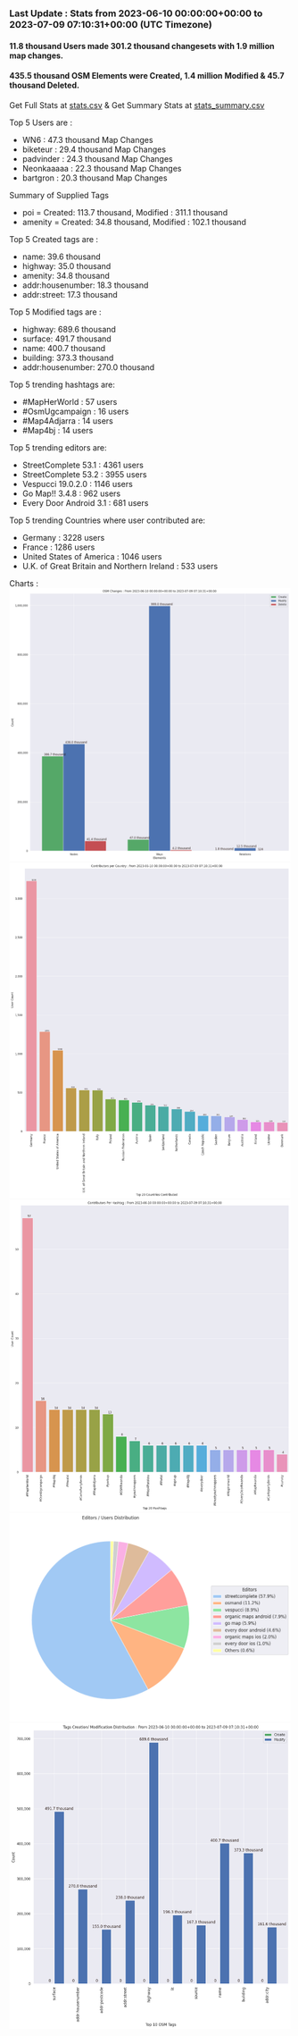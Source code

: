 ### Last Update : Stats from 2023-06-10 00:00:00+00:00 to 2023-07-09 07:10:31+00:00 (UTC Timezone)

#### 11.8 thousand Users made 301.2 thousand changesets with 1.9 million map changes.
#### 435.5 thousand OSM Elements were Created, 1.4 million Modified & 45.7 thousand Deleted.
Get Full Stats at [stats.csv](/stats/fieldmappers/Daily/stats.csv)
 & Get Summary Stats at [stats_summary.csv](/stats/fieldmappers/Daily/stats_summary.csv)

Top 5 Users are : 
- WN6 : 47.3 thousand Map Changes
- biketeur : 29.4 thousand Map Changes
- padvinder : 24.3 thousand Map Changes
- Neonkaaaaa : 22.3 thousand Map Changes
- bartgron : 20.3 thousand Map Changes

Summary of Supplied Tags
- poi = Created: 113.7 thousand, Modified : 311.1 thousand
- amenity = Created: 34.8 thousand, Modified : 102.1 thousand


Top 5 Created tags are :
- name: 39.6 thousand
- highway: 35.0 thousand
- amenity: 34.8 thousand
- addr:housenumber: 18.3 thousand
- addr:street: 17.3 thousand


Top 5 Modified tags are :
- highway: 689.6 thousand
- surface: 491.7 thousand
- name: 400.7 thousand
- building: 373.3 thousand
- addr:housenumber: 270.0 thousand


Top 5 trending hashtags are:
- #MapHerWorld : 57 users
- #OsmUgcampaign : 16 users
- #Map4Adjarra : 14 users
- #Map4bj : 14 users


Top 5 trending editors are:
- StreetComplete 53.1 : 4361 users
- StreetComplete 53.2 : 3955 users
- Vespucci 19.0.2.0 : 1146 users
- Go Map!! 3.4.8 : 962 users
- Every Door Android 3.1 : 681 users


Top 5 trending Countries where user contributed are:
- Germany : 3228 users
- France : 1286 users
- United States of America : 1046 users
- U.K. of Great Britain and Northern Ireland : 533 users


 Charts : 
![Alt text](./stats_osm_changes.png) 
![Alt text](./stats_users_per_country.png) 
![Alt text](./stats_users_per_hashtag.png) 
![Alt text](./stats_editors_pie_chart.png) 
![Alt text](./stats_tags.png) 
